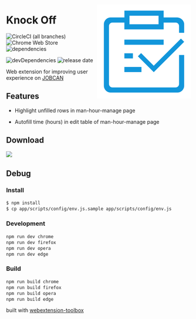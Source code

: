 [<img align="right" src="./assets/icon.svg?sanitize=true">](https://github.com/Amabel/knock-off)

# Knock Off

![CircleCI (all branches)](https://img.shields.io/circleci/project/github/Amabel/knock-off.svg)
![Chrome Web Store](https://img.shields.io/chrome-web-store/v/nieaaebpmiidhgpdfnffjabiioamhccl.svg?color=#50ca26)
![dependencies](https://img.shields.io/david/Amabel/knock-off.svg)

![devDependencies](https://img.shields.io/david/dev/Amabel/knock-off.svg)
![release date](https://img.shields.io/github/release-date/Amabel/knock-off.svg)

Web extension for improving user experience on [JOBCAN](https://ssl.jobcan.jp/employee)

## Features

* Highlight unfilled rows in man-hour-manage page

* Autofill time (hours) in edit table of man-hour-manage page

## Download

<a href="https://chrome.google.com/webstore/detail/knock-off/nieaaebpmiidhgpdfnffjabiioamhccl"><img src="https://res.cloudinary.com/luoweibinb/image/upload/v1561301816/knock-off/ChromeWebStore_BadgeWBorder_v2_496x150.png"></a>

## Debug

### Install

	$ npm install
    $ cp app/scripts/config/env.js.sample app/scripts/config/env.js

### Development

    npm run dev chrome
    npm run dev firefox
    npm run dev opera
    npm run dev edge

### Build

    npm run build chrome
    npm run build firefox
    npm run build opera
    npm run build edge

built with [webextension-toolbox](https://github.com/HaNdTriX/webextension-toolbox)
